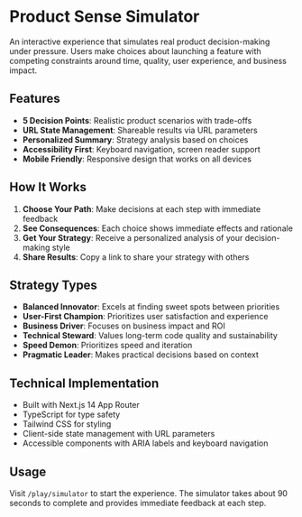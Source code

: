 # Product Sense Simulator

An interactive experience that simulates real product decision-making under pressure. Users make choices about launching a feature with competing constraints around time, quality, user experience, and business impact.

## Features

- **5 Decision Points**: Realistic product scenarios with trade-offs
- **URL State Management**: Shareable results via URL parameters
- **Personalized Summary**: Strategy analysis based on choices
- **Accessibility First**: Keyboard navigation, screen reader support
- **Mobile Friendly**: Responsive design that works on all devices

## How It Works

1. **Choose Your Path**: Make decisions at each step with immediate feedback
2. **See Consequences**: Each choice shows immediate effects and rationale
3. **Get Your Strategy**: Receive a personalized analysis of your decision-making style
4. **Share Results**: Copy a link to share your strategy with others

## Strategy Types

- **Balanced Innovator**: Excels at finding sweet spots between priorities
- **User-First Champion**: Prioritizes user satisfaction and experience
- **Business Driver**: Focuses on business impact and ROI
- **Technical Steward**: Values long-term code quality and sustainability
- **Speed Demon**: Prioritizes speed and iteration
- **Pragmatic Leader**: Makes practical decisions based on context

## Technical Implementation

- Built with Next.js 14 App Router
- TypeScript for type safety
- Tailwind CSS for styling
- Client-side state management with URL parameters
- Accessible components with ARIA labels and keyboard navigation

## Usage

Visit `/play/simulator` to start the experience. The simulator takes about 90 seconds to complete and provides immediate feedback at each step.
